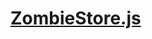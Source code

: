 

<!-- Start www/mocks/ZombieStore.js -->

# [ZombieStore.js](ZombieStore.js)

<!-- End www/mocks/ZombieStore.js -->

